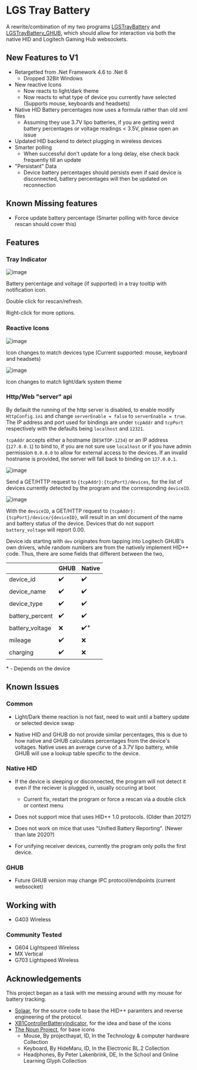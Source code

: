 # LGS Tray Battery

A rewrite/combination of my two programs [LGSTrayBattery](https://github.com/andyvorld/LGSTrayBattery) and [LGSTrayBattery_GHUB](https://github.com/andyvorld/LGSTrayBattery_GHUB), which should allow for interaction via both the native HID and Logitech Gaming Hub websockets.

## New Features to V1
- Retargetted from .Net Framework 4.6 to .Net 6
    - Dropped 32Bit Windows
- New reactive Icons
    - Now reacts to light/dark theme
    - Now reacts to what type of device you currently have selected (Supports mouse, keyboards and headsets)
- Native HID Battery percentages now uses a formula rather than old xml files
    - Assuming they use 3.7V lipo batteries, if you are getting weird battery percentages or voltage readings < 3.5V, please open an issue
- Updated HID backend to detect plugging in wireless devices
- Smarter polling
    - When successful don't update for a long delay, else check back frequently till an update
- "Persistant" Data
    - Device battery percentages should persists even if said device is disconnected, battery percentages will then be updated on reconnection

## Known Missing features
- Force update battery percentage (Smarter polling with force device rescan should cover this)

## Features
### Tray Indicator
![image](https://user-images.githubusercontent.com/24492062/138280300-6966b6a4-ff6d-46e6-9698-d2c8d612eb11.png)

Battery percentage and voltage (if supported) in a tray tooltip with notification icon.

Double click for rescan/refresh.

Right-click for more options.

### Reactive Icons
![image](https://user-images.githubusercontent.com/24492062/138284660-95949372-c59a-4569-9545-0cfe0506d1fb.png)

Icon changes to match devices type (Current supported: mouse, keyboard and headsets)

![image](https://user-images.githubusercontent.com/24492062/138285048-ad229703-5c4e-430e-b107-c50eb341e46b.png)

Icon changes to match light/dark system theme

### Http/Web "server" api
By default the running of the http server is disabled, to enable modify `HttpConfig.ini` and change `serverEnable = false` to `serverEnable = true`. The IP address and port used for bindings are under `tcpAddr` and `tcpPort` respectively with the defaults being `localhost` and `12321`.

`tcpAddr` accepts either a hostname (`DESKTOP-1234`) or an IP address (`127.0.0.1`) to bind to, if you are not sure use `localhost` or if you have admin permission `0.0.0.0` to allow for external access to the devices. If an invalid hostname is provided, the server will fall back to binding on `127.0.0.1`.

![image](https://user-images.githubusercontent.com/24492062/138280886-1929b49b-b4a3-454d-8371-80fd41df8e66.png)

Send a GET/HTTP request to `{tcpAddr}:{tcpPort}/devices`, for the list of devices currently detected by the program and the corresponding `deviceID`.

![image](https://user-images.githubusercontent.com/24492062/138281030-f40ba805-69bf-48ac-a126-6f58f9ca7828.png)

With the `deviceID`, a GET/HTTP request to `{tcpAddr}:{tcpPort}/device/{deviceID}`, will result in an xml document of the name and battery status of the device. Devices that do not support `battery_voltage` will report 0.00.

Device ids starting with `dev` originates from tapping into Logitech GHUB's own drivers, while random numbers are from the natively implement HID++ code. Thus, there are some fields that different between the two,

|                 | GHUB | Native |
|-----------------|------|--------|
| device_id       | ✔️   | ✔️     |
| device_name     | ✔️   | ✔️     |
| device_type     | ✔️   | ✔️     |
| battery_percent | ✔️   | ✔️     |
| battery_voltage | ❌   | ✔️*    |
| mileage         | ✔️   | ❌     |
| charging        | ✔️   | ❌     |

\* - Depends on the device

## Known Issues
### Common
- Light/Dark theme reaction is not fast, need to wait until a battery update or selected device swap

- Native HID and GHUB do not provide similar percentages, this is due to how native and GHUB calculates percentages from the device's voltages. Native uses an average curve of a 3.7V lipo battery, while GHUB will use a lookup table specific to the device.

### Native HID
- If the device is sleeping or disconnected, the program will not detect it even if the reciever is plugged in, usually occuring at boot
    - Current fix, restart the program or force a rescan via a double click or context menu

- Does not support mice that uses HID++ 1.0 protocols. (Older than 2012?)

- Does not work on mice that uses "Unified Battery Reporting". (Newer than late 2020?)

- For unifying receiver devices, currently the program only polls the first device.

### GHUB
- Future GHUB version may change IPC protocol/endpoints (current websocket)

## Working with
- G403 Wireless
### Community Tested
- G604 Lightspeed Wireless
- MX Vertical
- G703 Lightspeed Wireless

## Acknowledgements
This project began as a task with me messing around with my mouse for battery tracking.

- [Solaar](https://github.com/pwr-Solaar/Solaar), for the source code to base the HID++ paramters and reverse engineering of the protocol.
- [XB1ControllerBatteryIndicator](https://github.com/NiyaShy/XB1ControllerBatteryIndicator), for the idea and base of the icons
- [The Noun Project](https://thenounproject.com/), for base icons
    - Mouse, By projecthayat, ID, In the Technology & computer hardware Collection
    - Keyboard, By HideMaru, ID, In the Electronic BL.2 Collection
    - Headphones, By Peter Lakenbrink, DE, In the School and Online Learning Glyph Collection
